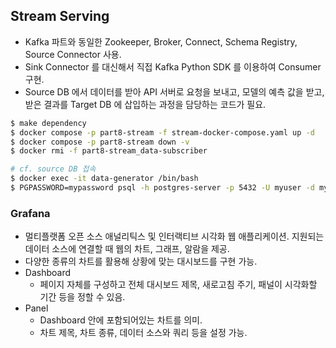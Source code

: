 ## Stream Serving
- Kafka 파트와 동일한 Zookeeper, Broker, Connect, Schema Registry, Source Connector 사용.
- Sink Connector 를 대신해서 직접 Kafka Python SDK 를 이용하여 Consumer 구현.
- Source DB 에서 데이터를 받아 API 서버로 요청을 보내고, 모델의 예측 값을 받고, 받은 결과를 Target DB 에 삽입하는 과정을 담당하는 코드가 필요.

```bash
$ make dependency
$ docker compose -p part8-stream -f stream-docker-compose.yaml up -d
$ docker compose -p part8-stream down -v
$ docker rmi -f part8-stream_data-subscriber
```

```bash 
# cf. source DB 접속
$ docker exec -it data-generator /bin/bash
$ PGPASSWORD=mypassword psql -h postgres-server -p 5432 -U myuser -d mydatabase

```

### Grafana
- 멀티플랫폼 오픈 소스 애널리틱스 및 인터랙티브 시각화 웹 애플리케이션. 지원되는 데이터 소스에 연결할 때 웹의 차트, 그래프, 알람을 제공.
- 다양한 종류의 차트를 활용해 상황에 맞는 대시보드를 구현 가능.
- Dashboard
    - 페이지 자체를 구성하고 전체 대시보드 제목, 새로고침 주기, 패널이 시각화할 기간 등을 정할 수 있음.
- Panel
    - Dashboard 안에 포함되어있는 차트를 의미.
    - 차트 제목, 차트 종류, 데이터 소스와 쿼리 등을 설정 가능.
